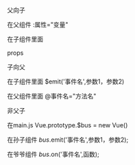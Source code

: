 父向子

在父组件
:属性="变量"


在子组件里面


props


子向父

在子组件里面  $emit('事件名',参数1，参数2)

在父组件里面   @事件名="方法名"


非父子

在main.js  Vue.prototype.$bus = new Vue()

在孙子组件   $bus.$emit('事件名',参数1，参数2);

在爷爷组件   $bus.$on('事件名',函数);